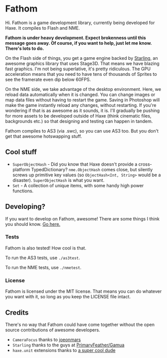 # Fathom

Hi. Fathom is a game development library, currently being developed for Haxe. It compiles to Flash and NME.

**Fathom is under heavy development. Expect brokenness until this message goes away. Of course, if you want to help, just let me know. There's lots to do.**

On the Flash side of things, you get a game engine backed by [Starling](https://github.com/PrimaryFeather/Starling-Framework), an awesome graphics library that uses Stage3D. That means we have blazing fast graphics. I'm not being superlative, it's pretty ridiculous. The GPU acceleration means that you need to have tens of thousands of Sprites to see the framerate even dip below 60FPS.

On the NME side, we take advantage of the desktop environment. Here, we reload data automatically when it is changed. You can change images or map data files without having to restart the game. Saving in Photoshop will make the game instantly reload any changes, without restarting. If you're wondering if that is as awesome as it sounds, it is. I'll gradually be pushing for more assets to be developed outside of Haxe (think cinematic files, backgrounds etc.) so that designing and testing can happen in tandem.

Fathom compiles to AS3 (via .swc), so you can use AS3 too. But you don't get that awesome hotswapping stuff. 

## Cool stuff

* `SuperObjectHash` - Did you know that Haxe doesn't provide a cross-platform TypedDictionary? `nme.ObjectHash` comes close, but silently screws up primitive key values (so `ObjectHash<Int, String>` would be a disaster). `SuperObjectHash` is what you want.
* `Set` - A collection of unique items, with some handy high power functions.

## Developing?

If you want to develop on Fathom, awesome! There are some things I think you should know. [Go here.](Fathom/blob/master/DEVELOPING.md)

### Tests

Fathom is also tested! How cool is that.

To run the AS3 tests, use `./as3test`.

To run the NME tests, use `./nmetest`.

### License

Fathom is licensed under the MIT license. That means you can do whatever you want with it, so long as you keep the LICENSE file intact.

## Credits

There's no way that Fathom could have come together without the open source contributions of awesome developers.

* `CameraFocus` thanks to [joeonmars](https://github.com/joeonmars/CameraFocus)
* `Starling` thanks to the guys at [PrimaryFeather/Gamua](https://github.com/PrimaryFeather/Starling-Framework)
* `haxe.unit` extensions thanks to [a super cool dude](https://github.com/johnfn)
